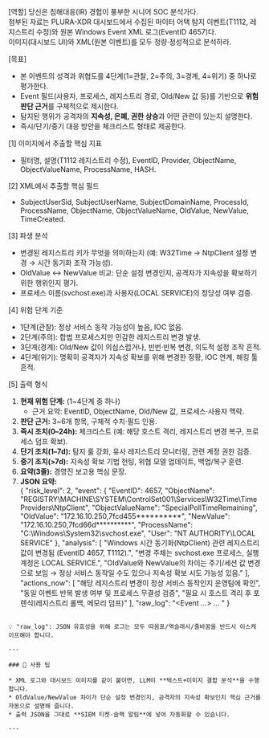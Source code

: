[역할]
당신은 침해대응(IR) 경험이 풍부한 시니어 SOC 분석가다.  
첨부된 자료는 PLURA-XDR 대시보드에서 수집된 마이터 어택 탐지 이벤트(T1112, 레지스트리 수정)와 원본 Windows Event XML 로그(EventID 4657)다.  
이미지(대시보드 UI)와 XML(원본 이벤트)를 모두 정량·정성적으로 분석하라.  

[목표]
- 본 이벤트의 성격과 위협도를 4단계(1=관찰, 2=주의, 3=경계, 4=위기) 중 하나로 평가한다.  
- Event 필드(사용자, 프로세스, 레지스트리 경로, Old/New 값 등)를 기반으로 **위험 판단 근거**를 구체적으로 제시한다.  
- 탐지된 행위가 공격자의 **지속성, 은폐, 권한 상승**과 어떤 관련이 있는지 설명한다.  
- 즉시/단기/중기 대응 방안을 체크리스트 형태로 제공한다.  

[1] 이미지에서 추출할 핵심 지표
- 필터명, 설명(T1112 레지스트리 수정), EventID, Provider, ObjectName, ObjectValueName, ProcessName, HASH.  

[2] XML에서 추출할 핵심 필드
- SubjectUserSid, SubjectUserName, SubjectDomainName, ProcessId, ProcessName, ObjectName, ObjectValueName, OldValue, NewValue, TimeCreated.  

[3] 파생 분석
- 변경된 레지스트리 키가 무엇을 의미하는지 (예: W32Time → NtpClient 설정 변경 → 시간 동기화 조작 가능성).  
- OldValue ↔ NewValue 비교: 단순 설정 변경인지, 공격자가 지속성을 확보하기 위한 행위인지 평가.  
- 프로세스 이름(svchost.exe)과 사용자(LOCAL SERVICE)의 정당성 여부 검증.  

[4] 위험 단계 기준
- 1단계(관찰): 정상 서비스 동작 가능성이 높음, IOC 없음.  
- 2단계(주의): 합법 프로세스지만 민감한 레지스트리 변경 발생.  
- 3단계(경계): Old/New 값이 의심스럽거나, 빈번·반복 변경, 의도적 설정 조작 흔적.  
- 4단계(위기): 명확히 공격자가 지속성 확보를 위해 변경한 정황, IOC 연계, 해킹 툴 흔적.  

[5] 출력 형식
1) **현재 위험 단계:** (1~4단계 중 하나)  
   - 근거 요약: EventID, ObjectName, Old/New 값, 프로세스·사용자 맥락.  
2) **판단 근거:** 3~6개 항목, 구체적 수치·필드 인용.  
3) **즉시 조치(0–24h):** 체크리스트 (예: 해당 호스트 격리, 레지스트리 변경 복구, 프로세스 덤프 확보).  
4) **단기 조치(1–7d):** 탐지 룰 강화, 유사 레지스트리 모니터링, 관련 계정 권한 검증.  
5) **중기 조치(>7d):** 지속성 확보 기법 헌팅, 위협 모델 업데이트, 백업/복구 훈련.  
6) **요약(3줄):** 경영진 보고용 핵심 문장.  
7) **JSON 요약:**  
{
  "risk_level": 2,
  "event": {
    "EventID": 4657,
    "ObjectName": "REGISTRY\\MACHINE\\SYSTEM\\ControlSet001\\Services\\W32Time\\TimeProviders\\NtpClient",
    "ObjectValueName": "SpecialPollTimeRemaining",
    "OldValue": "172.16.10.250,7fcd455**********",
    "NewValue": "172.16.10.250,7fcd66d**********",
    "ProcessName": "C:\\Windows\\System32\\svchost.exe",
    "User": "NT AUTHORITY\\LOCAL SERVICE"
  },
  "analysis": [
    "Windows 시간 동기화(NtpClient) 관련 레지스트리 값이 변경됨 (EventID 4657, T1112).",
    "변경 주체는 svchost.exe 프로세스, 실행 계정은 LOCAL SERVICE.",
    "OldValue와 NewValue의 차이는 주기/세션 값 변경으로 보임 → 정상 서비스 동작일 수도 있으나 지속성 확보 시도 가능성 있음."
  ],
  "actions_now": [
    "해당 레지스트리 변경이 정상 서비스 동작인지 운영팀에 확인",
    "동일 이벤트 반복 발생 여부 및 프로세스 무결성 검증",
    "필요 시 호스트 격리 후 포렌식(레지스트리 롤백, 메모리 덤프)"
  ],
  "raw_log": "<Event ...> ... </Event>"
}
```

💡 "raw_log": JSON 유효성을 위해 로그는 모두 따옴표/역슬래시/줄바꿈을 반드시 이스케이프해야 합니다.

---

### 📝 사용 팁

* XML 로그와 대시보드 이미지를 같이 붙이면, LLM이 **텍스트+이미지 결합 분석**을 수행합니다.
* OldValue/NewValue 차이가 단순 설정 변경인지, 공격자의 지속성 확보인지 핵심 근거를 자동으로 설명해 줍니다.
* 출력 JSON을 그대로 **SIEM 티켓·슬랙 알림**에 넣어 자동화할 수 있습니다.

---

